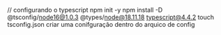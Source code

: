 // configurando o typescript
npm init -y
npm install -D @tsconfig/node16@1.0.3 @types/node@18.11.18 typescript@4.4.2
touch tsconfig.json
criar uma conifguração dentro do arquico de config
